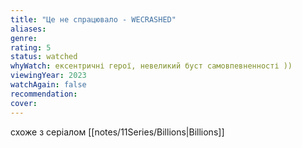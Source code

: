```yaml
---
title: "Це не спрацювало - WECRASHED"
aliases: 
genre: 
rating: 5
status: watched
whyWatch: ексентричні герої, невеликий буст самовпевненності ))
viewingYear: 2023
watchAgain: false
recommendation: 
cover: 
---
```

схоже з серіалом [[notes/11Series/Billions|Billions]]